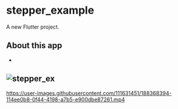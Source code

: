 # stepper_example

A new Flutter project.

## About this app 
-
![stepper_ex](https://user-images.githubusercontent.com/111631451/188368372-2a0fa682-eeb8-4230-9496-d00a25b91983.jpeg)
-
https://user-images.githubusercontent.com/111631451/188368394-114ee0b8-0f44-4198-a7b5-e900dbe87261.mp4
